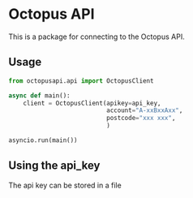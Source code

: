# Octopus API

This is a package for connecting to the Octopus API.

## Usage

```python
from octopusapi.api import OctopusClient

async def main():
    client = OctopusClient(apikey=api_key,
                           account="A-xxBxxAxx",
                           postcode="xxx xxx",
                           )

asyncio.run(main())
```

## Using the api_key

The api key can be stored in a file
